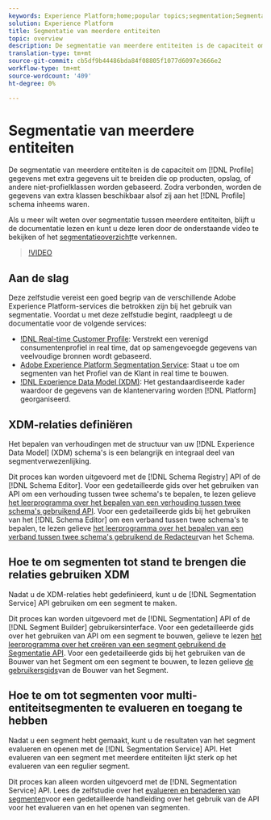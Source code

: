 ```yaml
---
keywords: Experience Platform;home;popular topics;segmentation;Segmentation;segment service;segments;Segments
solution: Experience Platform
title: Segmentatie van meerdere entiteiten
topic: overview
description: De segmentatie van meerdere entiteiten is de capaciteit om de gegevens van het Profiel met extra gegevens uit te breiden die op producten, opslag, of andere niet-profielklassen worden gebaseerd. Zodra verbonden, worden de gegevens van extra klassen beschikbaar alsof zij aan het schema van het Profiel inheems waren.
translation-type: tm+mt
source-git-commit: cb5df9b44486bda84f08805f1077d6097e3666e2
workflow-type: tm+mt
source-wordcount: '409'
ht-degree: 0%

---
```



# Segmentatie van meerdere entiteiten

De segmentatie van meerdere entiteiten is de capaciteit om [!DNL Profile] gegevens met extra gegevens uit te breiden die op producten, opslag, of andere niet-profielklassen worden gebaseerd. Zodra verbonden, worden de gegevens van extra klassen beschikbaar alsof zij aan het [!DNL Profile] schema inheems waren.

Als u meer wilt weten over segmentatie tussen meerdere entiteiten, blijft u de documentatie lezen en kunt u deze leren door de onderstaande video te bekijken of het [segmentatieoverzicht](./home.md)te verkennen.

>[!VIDEO](https://video.tv.adobe.com/v/28947?quality=12&learn=on)

## Aan de slag

Deze zelfstudie vereist een goed begrip van de verschillende Adobe Experience Platform-services die betrokken zijn bij het gebruik van segmentatie. Voordat u met deze zelfstudie begint, raadpleegt u de documentatie voor de volgende services:

- [!DNL Real-time Customer Profile](../profile/home.md): Verstrekt een verenigd consumentenprofiel in real time, dat op samengevoegde gegevens van veelvoudige bronnen wordt gebaseerd.
- [Adobe Experience Platform Segmentation Service](./home.md): Staat u toe om segmenten van het Profiel van de Klant in real time te bouwen.
- [!DNL Experience Data Model (XDM)](../xdm/home.md): Het gestandaardiseerde kader waardoor de gegevens van de klantenervaring worden [!DNL Platform] georganiseerd.

## XDM-relaties definiëren

Het bepalen van verhoudingen met de structuur van uw [!DNL Experience Data Model] (XDM) schema&#39;s is een belangrijk en integraal deel van segmentverwezenlijking.

Dit proces kan worden uitgevoerd met de [!DNL Schema Registry] API of de [!DNL Schema Editor]. Voor een gedetailleerde gids over het gebruiken van API om een verhouding tussen twee schema&#39;s te bepalen, te lezen gelieve [het leerprogramma over het bepalen van een verhouding tussen twee schema&#39;s gebruikend API](../xdm/tutorials/relationship-api.md). Voor een gedetailleerde gids bij het gebruiken van het [!DNL Schema Editor] om een verband tussen twee schema&#39;s te bepalen, te lezen gelieve [het leerprogramma over het bepalen van een verband tussen twee schema&#39;s gebruikend de Redacteur](../xdm/tutorials/relationship-ui.md)van het Schema.

## Hoe te om segmenten tot stand te brengen die relaties gebruiken XDM

Nadat u de XDM-relaties hebt gedefinieerd, kunt u de [!DNL Segmentation Service] API gebruiken om een segment te maken.

Dit proces kan worden uitgevoerd met de [!DNL Segmentation] API of de [!DNL Segment Builder] gebruikersinterface. Voor een gedetailleerde gids over het gebruiken van API om een segment te bouwen, gelieve te lezen [het leerprogramma over het creëren van een segment gebruikend de Segmentatie API](./tutorials/create-a-segment.md). Voor een gedetailleerde gids bij het gebruiken van de Bouwer van het Segment om een segment te bouwen, te lezen gelieve [de gebruikersgids](./ui/overview.md)van de Bouwer van het Segment.

## Hoe te om tot segmenten voor multi-entiteitsegmenten te evalueren en toegang te hebben

Nadat u een segment hebt gemaakt, kunt u de resultaten van het segment evalueren en openen met de [!DNL Segmentation Service] API. Het evalueren van een segment met meerdere entiteiten lijkt sterk op het evalueren van een regulier segment.

Dit proces kan alleen worden uitgevoerd met de [!DNL Segmentation Service] API. Lees de zelfstudie over het [evalueren en benaderen van segmenten](./tutorials/evaluate-a-segment.md)voor een gedetailleerde handleiding over het gebruik van de API voor het evalueren van en het openen van segmenten.